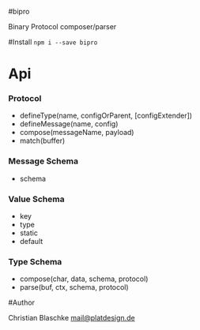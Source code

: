 #bipro

Binary Protocol composer/parser


#Install
`npm i --save bipro`



# Api

### Protocol
- defineType(name, configOrParent, [configExtender])
- defineMessage(name, config)
- compose(messageName, payload)
- match(buffer)


### Message Schema

- schema

### Value Schema

- key
- type
- static
- default

### Type Schema

- compose(char, data, schema, protocol)
- parse(buf, ctx, schema, protocol)


#Author

Christian Blaschke <mail@platdesign.de>
